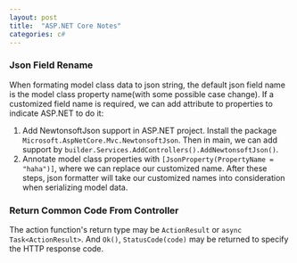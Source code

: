 ```yaml
---
layout: post
title:  "ASP.NET Core Notes"
categories: c#
---
```


### Json Field Rename
When formating model class data to json string, the default json field name is the model class property name(with some possible case change). If a customized field name is required, we can add attribute to properties to indicate ASP.NET to do it:
1. Add NewtonsoftJson support in ASP.NET project. Install the package `Microsoft.AspNetCore.Mvc.NewtonsoftJson`. Then in main, we can add support by `builder.Services.AddControllers().AddNewtonsoftJson()`.
2. Annotate model class properties with `[JsonProperty(PropertyName = "haha")]`, where we can replace our customized name.
After these steps, json formatter will take our customized names into consideration when serializing model data.

### Return Common Code From Controller
The action function's return type may be `ActionResult` or `async Task<ActionResult>`. And `Ok()`, `StatusCode(code)` may be returned to specify the HTTP response code.

